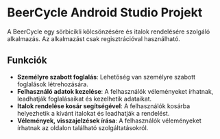 # BeerCycle Android Studio Projekt

A BeerCycle egy sörbicikli kölcsönzésére és italok rendelésére szolgáló alkalmazás. Az alkalmazást csak regisztrációval használható.
## Funkciók

- **Személyre szabott foglalás**: Lehetőség van személyre szabott foglalások létrehozására.
- **Felhasználó adatok kezelése**: A felhasználók véleményeket írhatnak, leadhatják foglalásaikat és kezelhetik adataikat.
- **Italok rendelése kosár segítségével**: A felhasználók kosárba helyezhetik a kívánt italokat és leadhatják a rendelést.
- **Vélemények, visszajelzések írása**: A felhasználók véleményeket írhatnak az oldalon található szolgáltatásokról.
